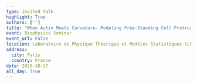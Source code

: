 ```yaml
---
type: invited talk
highlight: True
authors: ['']
title: "When Actin Meets Curvature- Modeling Free-Standing Cell Protrusions"
event: Biophysics Seminar
event_url: False
location: Laboratoire de Physique Théorique et Modèles Statistiques (LPTMS, Université Paris-Saclay)
address:
  city: Paris
  country: France
date: 2025-10-17
all_day: True
---
```

